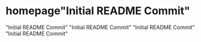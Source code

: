 # homepage"Initial README Commit" 
"Initial README Commit" 
"Initial README Commit" 
"Initial README Commit" 
"Initial README Commit" 
